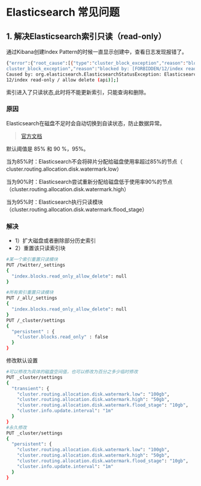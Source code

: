 # Elasticsearch 常见问题

## 1. 解决Elasticsearch索引只读（read-only）

通过Kibana创建Index Pattern的时候一直显示创建中，查看日志发现报错了。

```sh
{"error":{"root_cause":[{"type":"cluster_block_exception","reason":"blocked by: [FORBIDDEN/12/index read-only / allow delete (api)];"}],"type":"
cluster_block_exception","reason":"blocked by: [FORBIDDEN/12/index read-only / allow delete (api)];"},"status":403}
Caused by: org.elasticsearch.ElasticsearchStatusException: Elasticsearch exception [type=cluster_block_exception, reason=blocked by: [FORBIDDEN/
12/index read-only / allow delete (api)];]
```

索引进入了只读状态,此时将不能更新索引，只能查询和删除。

### 原因

Elasticsearch在磁盘不足时会自动切换到自读状态，防止数据异常。

> [官方文档](https://www.elastic.co/guide/en/elasticsearch/reference/current/modules-cluster.html#disk-based-shard-allocation)

默认阈值是 85% 和 90 %，95%。

当为85%时：Elasticsearch不会将碎片分配给磁盘使用率超过85%的节点（ cluster.routing.allocation.disk.watermark.low）

当为90%时：Elasticsearch尝试重新分配给磁盘低于使用率90%的节点（cluster.routing.allocation.disk.watermark.high）

当为95%时：Elasticsearch执行只读模块（cluster.routing.allocation.disk.watermark.flood_stage）

### 解决

* 1）扩大磁盘或者删除部分历史索引
* 2）重置该只读索引块



```sh
#某一个索引重置只读模块
PUT /twitter/_settings
{
  "index.blocks.read_only_allow_delete": null
}

#所有索引重置只读模块
PUT /_all/_settings
{
  "index.blocks.read_only_allow_delete": null
}
PUT /_cluster/settings
{
  "persistent" : {
    "cluster.blocks.read_only" : false
  }
}
```



修改默认设置



```sh
#可以修改为具体的磁盘空间值，也可以修改为百分之多少临时修改
PUT _cluster/settings
{
  "transient": {
    "cluster.routing.allocation.disk.watermark.low": "100gb",
    "cluster.routing.allocation.disk.watermark.high": "50gb",
    "cluster.routing.allocation.disk.watermark.flood_stage": "10gb",
    "cluster.info.update.interval": "1m"
  }
}
#永久修改
PUT _cluster/settings
{
  "persistent": {
    "cluster.routing.allocation.disk.watermark.low": "100gb",
    "cluster.routing.allocation.disk.watermark.high": "50gb",
    "cluster.routing.allocation.disk.watermark.flood_stage": "10gb",
    "cluster.info.update.interval": "1m"
  }
}
```

